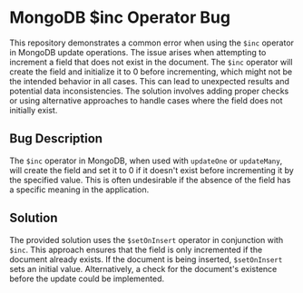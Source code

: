 # MongoDB $inc Operator Bug
This repository demonstrates a common error when using the `$inc` operator in MongoDB update operations. The issue arises when attempting to increment a field that does not exist in the document. The `$inc` operator will create the field and initialize it to 0 before incrementing, which might not be the intended behavior in all cases.  This can lead to unexpected results and potential data inconsistencies.  The solution involves adding proper checks or using alternative approaches to handle cases where the field does not initially exist.

## Bug Description
The `$inc` operator in MongoDB, when used with `updateOne` or `updateMany`, will create the field and set it to 0 if it doesn't exist before incrementing it by the specified value. This is often undesirable if the absence of the field has a specific meaning in the application.

## Solution
The provided solution uses the `$setOnInsert` operator in conjunction with `$inc`.  This approach ensures that the field is only incremented if the document already exists. If the document is being inserted, `$setOnInsert` sets an initial value.  Alternatively, a check for the document's existence before the update could be implemented.